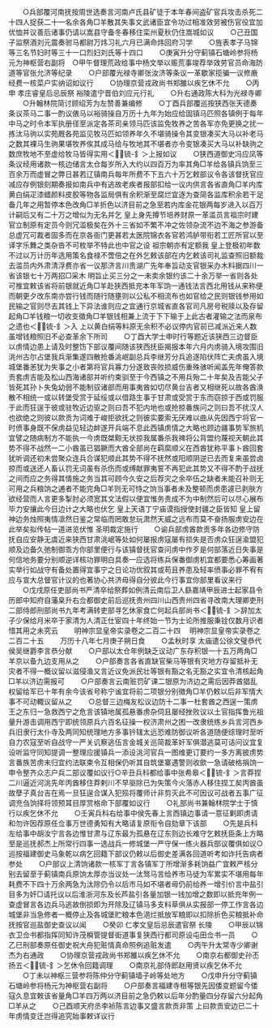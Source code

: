 <!-- { "loadSidebar": true } -->
　　○兵部覆河南抚按周世选奏言河南卢氏县矿徒于本年春间盗矿官兵攻击杀死二十四人捉获二十一名余各角□羊散其失事文武诸臣宜令功过相准效劳被伤官役宜加优恤并议善后诸事仍请以嵩县守备冬春移住栾州夏秋仍住嵩城如议
　　○己丑国子监祭酒刘元震奏驸马都尉万炜习礼六月已满命炜回府习学
　　○旌表孝子马锦等三名节妇时等三十一口烈妇刘氏等十四口
　　○庚寅升分守蓟镇石塘岭参将杨元为神枢营右副将　○甲午督理荒政给事中杨文举以赈荒事竣荐举效劳官员命海防道等官张允济等纪录
　　○户部覆光禄寺卿张汝济等条议一革歇家揽骗一议修廒经费一核菜户实纳诏如议行
　　○协理京营戎政尚书郑雒以疾乞休不允
　　○丙申  孝庄睿皇后忌辰祭  裕陵遣宁晋伯刘应元行礼
　　○升右通政陈大科为光禄寺卿
　　○升翰林院简讨顾绍芳为左赞善兼编修
　　○丁酉兵部覆巡按狭西张天德奏条议茶马二事一酌议俵马以裕骑操自万历十九年为始应给固镇马匹照各镇例于每年中马之时令本军执册径至派定各茶司亲领马匹该监免牧养之苦各军亦免更换之扰一拣汰马驹以实苑厩各苑监见牧马匹如领养年久不堪骑操令其变银凑买大马以补老马之数其裸马生驹果堪牧养俟其成马给与牧地其不堪者亦令变银凑买大马以补缺驹之数庶牧地不至虚给牧马皆得实用＜锍-釒＞上报如议
　　○狭西道御史冯应凤等条议经用诸款一核边储言太仓每岁所入大约以四百万为率其角□羊给各镇兵饷至三百余万而虚冒之弊日甚若辽镇南兵每年所费不下五六十万乞敕部议令各该督抚官应减应存例银刻期奏报如南兵中有逃故老疾者报部扣给一议内供言各省直角□羊内库黄白绢疋漆蜡颜料皮胶等物各监局俱有余积渐至腐烂宜逐为查简各监库积余若干足备几年之用暂停本色改角□羊折色以济目前之急至若内库金花银两每岁进入以百万计嗣后又有二十万之增似为无名并乞  皇上身先撙节培养财原一革滥员言祖宗时建官立制原有定员今则冗滥极矣在外十三省如不繁不冲之佐领杂流不边不海之参游备总虚冗可裁者固多而在京各衙门更甚若太医院锦衣各官若鸿胪带衔若工匠所官以至译字乐舞之类杂沓不可枚举不特此也中官之设  祖宗朝亦有定额我  皇上登极初年数不过以万计历年选用策名食禄不啻倍之在外乞敕该部在内乞敕该司礼监查照旧额裁去滥员内外肃清浮费亦省一议那济言川贵湖广先年奉旨动支官银采办木料据四川一省该银七十万两招□采木  明旨止买三分之一未卖余银约该二十余万举一省则各处可推宜敕该省将前银就近角□羊赴狭西抵充本年军饷一通钱法言西北用钱从来称便而朝更夕改东南亦尝行钱而随行随壅则以公私不相流布也如官给之民则银钱参用如民输之官则尽去其钱上下异法谁则应之宜通行京城省直各官司凡房号税赎以及存留起角□羊钱粮一切收支徵角□羊银钱相兼上流于下下输于上此古者灌输之法而泉布之遗也＜锍-釒＞入  上以黄白绢等料原无余积不必议停内官前已减派近来人数虽增钱粮照旧不必查革余下所司
　　○丁酉大学士申时行等题近该狭西三边督臣以虏情边患上请及时整饬下部议覆间随该狭西抚臣揭报本年六月内虏骑入境攻围旧洮州古尔占堡我兵渐集遂四散抢番洮岷副总兵李继芳分兵追逐陷伏阵亡夫虏虽入境城堡番恙犹为失事之小者第将官兵寡力分遂致丧败损威伤重殊骇听闻盖先年俺答款贡套虏吉能及松山西海诸部并听约束驯至于今西镇之不用兵殆二十年矣及吉能父子皆死其孙卜失兔幼弱不能制驭诸部而用事夷酋如切尽黄台吉者又相继死以故各酋涣散不相统一或以转堡受赏于延绥或以借路生事于甘肃或受赏于东而窃掠于西或罚服于此而狂逞于彼或驻牧近边驱之则曰吾不犯内地也或抢掠番族问之则曰吾不扰汉人也欲绝之则彼以款贡为词难于峻拒欲抚之则彼实要索无厌难以曲从先因西宁将官一时偾事身既不保虏益见轻边衅遂开兵端不息此西镇虏情之大略也顾边疆事势军旅机宜譬之随病制方不能执一今虏既桀黥无状掠我属番杀我禆将公背盟约蔑视天朝此其势不得不战然一二小酋虽已猖獗而大酋全部尚在羁縻顺义在西酋犹称平事卜酋回套犹听调还初未尝聚众连兵合谋犯顺此其势不得不抚然或阳顺阴逆已去而复来虽尝卤掠而或送还人畜认罚无词虽有杀伤而或缚献罪夷誓不再犯此其势又不得不酌于战抚之间而应之务得其情施之务当其可顾今久安之后荐灾之余卒伍之缺者未能召补则无可用之兵粮饷之逋者不能完角□羊则无可恃之饷当事者未及整顿而虏患遽已剥肤方欲经营而人言更多掣肘必须宽其文法假以便宜惟务责成不为中制然后可以尽心展布毕力安攘此今日边计之大略也伏乞  皇上天语丁宁庙谟指授使封疆之臣皆知  皇上留神边务烛照夷情凛然日鉴之常临而罔敢怠玩肃然天威之远布而莫不奋扬服虏安边在此举矣拟传帖一道进览伏惟  圣明裁定施行
　　○谕兵部虏酋款贡多年各边修守防抚自应安静无虞近来狭西甘肃洮岷等处如何屡报虏寇屡有损失是否虏众狂逞渝盟犯顺及边备久弛制御乖方你部里便行与该镇督抚官查问虏中作歹是何部落近日失事是何信地务要分别顺逆详核功罪明白具奏一应选将练兵保番御虏机宜都要悉心筹画著实举行如战守有备处置得宜事宁之日论功优叙其或苟且养患及轻率偾事必罪不宥有应与宣大总督官计议的也著协心共济毋得自分彼此今行事宜你部里看议来行
　　○戊戌原任吏部尚书严清卒给祭葬如例清云南后卫人繇嘉靖甲辰进士起家县令历郎中知府自藩臬升右佥都御史前后巡抚贵州四川山西贵州四省寻改南大理卿吏刑二部侍郎刑部尚书九年考满转吏部寻乞休家食亡何起兵部尚书＜锍-釒＞辞加太子少保给月米卒于家清为人清正仕宦四十年终始一节为士论所推服秉铨仅数月识者惜其用之未究云
　　明神宗显皇帝实录卷之二百二十四
　明神宗显皇帝实录卷之二百二十五
　　万历十八年七月庚子朔日食
　　○孟秋时享  太庙遣公徐文璧恭代侯吴继爵李言恭分献
　　○户部以太仓年例缺乏议动广东存积银一十五万两角□羊京以备九边支用从之
　　○户部奏言各省直缺官柴马等银有灾地方存留抵补无灾者不得一概议留以滋侵渔又言近议免派民壮等银有豁之名无豁之实宜令清核起角□羊以济边需报可
　　○户部奏言云南赃罚矿课二银原为济边之需后因莽酋猖乱权留给军已十年有余今该省号称宁谧宜将前二项银分别徵角□羊仍敕以后非军情大事不可动輙议留从之
　　○总督三边梅友松议边防十二事一杜套酋之西逞一策虏王之东归一急救西宁之危言该镇地属孤悬番虏杂伺且屡经挫败议以土官指挥鲁光祖量升游击调用西宁即统领原兵六百名征操一权济肃州之困一改隶统练乡兵言河西乡兵旧隶行太仆寺及两同知统理地方多事钤辖太远恐难防御议听各道随便综理时至听自力农寇至听自战守一严关讥察逃伍言金城关巡简裁革奸军俱潜逃莫可诘问议宜复设听监守同知提调一整理应援镇兵一添设洮河官兵一图维更订要约一多方离披虏势言番族苦虏未归宜约法联束令互相保仍听其自筑堡寨遇警则收歛一急请破格捐饷一申令整齐众志户兵二部议覆如议行○辛丑兵科都给事中张希皋＜锍-釒＞言莽捏二川逼近河洮先年丙酋移住莽剌川不早驱除已为失策今火落赤人移住捏工矣丙酋虽故孽子真台吉在焉一旦狂逞合谋入犯殒将覆师计非剪灭此不可因议可战者五事广征调充刍饷择将领预耳目厚赏格命下部覆如议行
　　○礼部尚书兼翰林院学士于慎行以疾乞休不允
　　○壬寅兵科右给事中侯先春上言西镇边事请一意征剿即虏请和勿许因荐原任佥事万世德勇知有大略请复原衔令自劾章下该部
　　○先是兵科左给事中胡汝宁言各边惟甘肃与辽东最为孤悬在辽东则边长难守乞敕抚臣条上方略至是巡抚郝杰上所常行四事一选战兵一修城堡一严守保一练火器兵部议覆俱如议○巡按福建御史马象乾以病乞回籍下部议仍敕以后御史差满各回道听考如诈托告病者参处
　　○户部议上清饷诸款一核军丁言各镇军丁所增渐多耗饷益广宜敕严核分别去留至于蓟镇南兵原饷太厚亦当议处一汰驽马言给养市马徒为军累实不堪用每年耗费不下四十万余两急为汰除仍令以后市马如不堪者毋仍前给养一增引价言中盐引目多为奸□请托议以后淮浙河东及长芦盐引各量加银一钱加增之数即以抵充年例一查虚冒言各边兵马逃故倒损即为开除及辽镇马多支料草俱从实报部一停工作言各边城堡非当急修者一概停止及各城堡贮粮本色浥烂抵放军粮即以扣除折色买粮抵补命抚按官巡盐御史查议以闻
　　○癸卯  仁孝文皇后忌辰遣官祭  长陵
　　○甲辰以锦衣卫佥书都指挥同知许茂橓管提督街道事复狭西行都司原设屯田佥书一员
　　○乙巳刑部奏原任御史祝大舟犯赃情真命照例追赃发遣
　　○丙午升太常寺少卿谢杰为右通政
　　○协理京营戎政尚书郑雒以疾乞休不允
　　○南京右都御史孙丕扬五＜锍-釒＞乞休令回籍调理
　　○南京礼部侍郎赵用贤以疾乞休不允
　　○丁未以神枢三营参将陈仲分守蓟镇墙子岭等处地方
　　○戊申升分守蓟镇石塘岭参将杨元为神枢营右副将
　　○户部奏言福建寺租等银先因倭变题留今倭寇久息宜敕该省量角□羊四万两以济目前之急仍敕以后年分酌量四分存留六分起角□羊从之
　　○己酉顺天府丞李祯陈言边事又盛言款贡非策  上曰款贡安边已二十年虏情变迁岂得追究始事敕详议行
